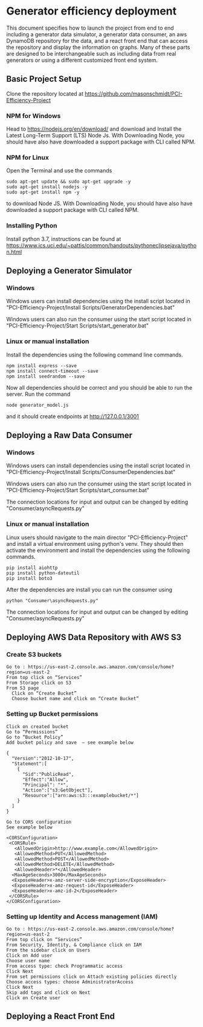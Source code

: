 # Generator efficiency deployment
This document specifies how to launch the project from end to end including a
generator data simulator, a generator data consumer, an aws DynamoDB repository
for the data, and a react front end that can access the repository and display
the information on graphs. Many of these parts are designed to be
interchangeable such as including data from real generators or using a different
customized front end system.

## Basic Project Setup
Clone the repository located at
https://github.com/masonschmidt/PCI-Efficiency-Project  

### NPM for Windows
Head to https://nodejs.org/en/download/ and download and Install the Latest
Long-Term Support (LTS) Node Js. With Downloading Node, you should have also
have downloaded a support package with CLI called NPM.

### NPM for Linux
Open the Terminal and use the commands  
```
sudo apt-get update && sudo apt-get upgrade -y
sudo apt-get install nodejs -y
sudo apt-get install npm -y
```
to download Node JS.
With Downloading Node, you should have also have downloaded a support package with CLI called NPM.

### Installing Python

Install python 3.7, instructions can be found at
https://www.ics.uci.edu/~pattis/common/handouts/pythoneclipsejava/python.html  

## Deploying a Generator Simulator

### Windows

Windows users can install dependencies using the install script located in
"PCI-Efficiency-Project/Install Scripts/GeneratorDependencies.bat"  

Windows users can also run the consumer using the start script located in
"PCI-Efficiency-Project/Start Scripts/start_generator.bat"  

### Linux or manual installation

Install the dependencies using the following command line commands.
```
npm install express --save
npm install connect-timeout --save
npm install seedrandom --save
```
Now all dependencies should be correct and you should be able to run the server.
Run the command  
```
node generator_model.js
```
and it should create endpoints at http://127.0.0.1/3001


## Deploying a Raw Data Consumer  

### Windows  
Windows users can install dependencies using the install script located in
"PCI-Efficiency-Project/Install Scripts/ConsumerDependencies.bat"  

Windows users can also run the consumer using the start script located in
"PCI-Efficiency-Project/Start Scripts/start_consumer.bat"  

The connection locations for input and output can be changed by editing
"Consumer/asyncRequests.py"

### Linux or manual installation
Linux users should navigate to the main director "PCI-Efficiency-Project" and
install a virtual environment using python's venv. They should then activate the
environment and install the dependencies using the following commands.  
```
pip install aiohttp
pip install python-dateutil
pip install boto3
```   

After the dependencies are install you can run the consumer using
```
python "Consumer\asyncRequests.py"
```  

The connection locations for input and output can be changed by editing
"Consumer/asyncRequests.py"


## Deploying AWS Data Repository with AWS S3
### Create S3 buckets
	Go to : https://us-east-2.console.aws.amazon.com/console/home?region=us-east-2
	From top click on “Services”
	From Storage click on S3
	From S3 page
	  Click on “Create Bucket”
	  Choose bucket name and click on “Create Bucket”
### Setting up Bucket permissions
	Click on created bucket
	Go to “Permissions”
	Go to “Bucket Policy”
	Add bucket policy and save  – see example below

```
{
  "Version":"2012-10-17",
  "Statement":[
    {
      "Sid":"PublicRead",
      "Effect":"Allow",
      "Principal": "*",
      "Action":["s3:GetObject"],
      "Resource":["arn:aws:s3:::examplebucket/*"]
    }
  ]
}
```

	Go to CORS configuration
	See example below

```
<CORSConfiguration>
 <CORSRule>
   <AllowedOrigin>http://www.example.com</AllowedOrigin>
   <AllowedMethod>PUT</AllowedMethod>
   <AllowedMethod>POST</AllowedMethod>
   <AllowedMethod>DELETE</AllowedMethod>
   <AllowedHeader>*</AllowedHeader>
  <MaxAgeSeconds>3000</MaxAgeSeconds>
  <ExposeHeader>x-amz-server-side-encryption</ExposeHeader>
  <ExposeHeader>x-amz-request-id</ExposeHeader>
  <ExposeHeader>x-amz-id-2</ExposeHeader>
 </CORSRule>
</CORSConfiguration>
```
### Setting up Identity and Access management (IAM)
  	Go to : https://us-east-2.console.aws.amazon.com/console/home?region=us-east-2
  	From top click on “Services”
  	From Security, Identity, & Compliance click on IAM
  	From the sidebar click on Users  
  	Click on Add user
  	Choose user name
  	From access type: check Programmatic access
  	Click Next
  	From set permissions click on Attach existing policies directly
  	Choose access types: choose AdministratorAccess
  	Click Next
  	Skip add tags and click on Next
  	Click on Create user

## Deploying a React Front End
